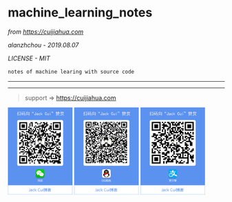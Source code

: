 # machine_learning_notes


_*from https://cuijiahua.com*_

_*alanzhchou - 2019.08.07*_

_*LICENSE - MIT*_

```bash
notes of machine learing with source code
```



***
***

> support => https://cuijiahua.com 

<img src="img/pay/wechat.png" width=150px>
<img src="img/pay/qq.png" width=150px>
<img src="img/pay/alipay.png" width=150px>

